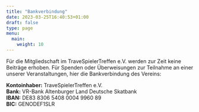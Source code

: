 ```yaml
---
title: "Bankverbindung"
date: 2023-03-25T16:40:53+01:00
draft: false
type: page
menu: 
  main:
    weight: 10
---
```


Für die Mitgliedschaft im TraveSpielerTreffen e.V. werden zur Zeit keine Beiträge erhoben. Für Spenden oder Überweisungen zur Teilnahme an einer unserer Veranstaltungen, hier die Bankverbindung des Vereins:

**Kontoinhaber:** TraveSpielerTreffen e.V.  
**Bank:** VR-Bank Altenburger Land Deutsche Skatbank  
**IBAN:** DE83 8306 5408 0004 9960 89  
**BIC:** GENODEF1SLR
